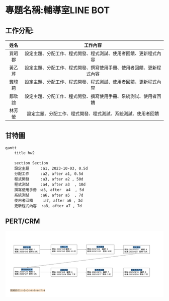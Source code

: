 # 專題名稱:輔導室LINE BOT

## 工作分配:
| 姓名 | 工作內容 |
| :-: | :-: |
| 買昭郡 | 設定主題、分配工作、程式開發、程式測試、使用者回饋、更新程式內容|
| 黃乙芹 | 設定主題、分配工作、程式開發、撰寫使用手冊、使用者回饋、更新程式內容 |
| 龔瑋莉 | 設定主題、分配工作、程式開發、程式測試、使用者回饋、更新程式內容 |
| 鄒欣誼 | 設定主題、分配工作、程式開發、撰寫使用手冊、系統測試、使用者回饋 |
| 林芳螢 | 設定主題、分配工作、程式開發、程式測試、系統測試、使用者回饋 |

## 甘特圖
```mermaid
gantt
    title hw2

    section Section
    設定主題     :a1, 2023-10-03, 0.5d
    分配工作     :a2, after a1, 0.5d
    程式開發     :a3, after a2 , 50d
    程式測試     :a4, after a3  , 10d
    撰寫使用手冊 :a5, after  a4  , 5d
    系統測試     :a6, after a5  , 7d
    使用者回饋    :a7, after a6 , 3d
    更新程式內容  :a8, after a7 , 7d
```
## PERT/CRM
![pert](pert.png)

